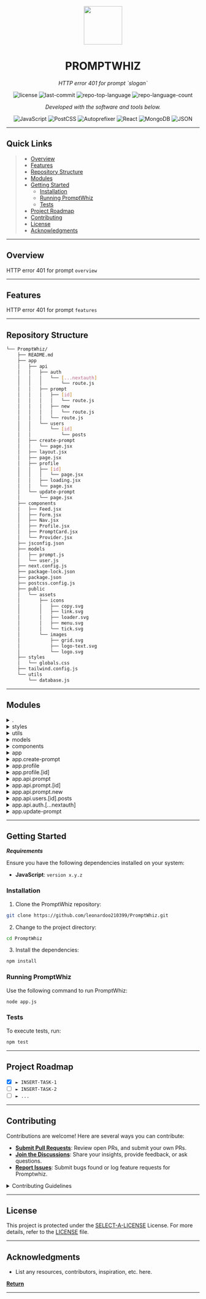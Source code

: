 <p align="center">
  <img src="https://cdn-icons-png.flaticon.com/512/6295/6295417.png" width="100" />
</p>
<p align="center">
    <h1 align="center">PROMPTWHIZ</h1>
</p>
<p align="center">
    <em>HTTP error 401 for prompt `slogan`</em>
</p>
<p align="center">
	<img src="https://img.shields.io/github/license/leonardoo210399/PromptWhiz.git?style=flat&color=0080ff" alt="license">
	<img src="https://img.shields.io/github/last-commit/leonardoo210399/PromptWhiz.git?style=flat&logo=git&logoColor=white&color=0080ff" alt="last-commit">
	<img src="https://img.shields.io/github/languages/top/leonardoo210399/PromptWhiz.git?style=flat&color=0080ff" alt="repo-top-language">
	<img src="https://img.shields.io/github/languages/count/leonardoo210399/PromptWhiz.git?style=flat&color=0080ff" alt="repo-language-count">
<p>
<p align="center">
		<em>Developed with the software and tools below.</em>
</p>
<p align="center">
	<img src="https://img.shields.io/badge/JavaScript-F7DF1E.svg?style=flat&logo=JavaScript&logoColor=black" alt="JavaScript">
	<img src="https://img.shields.io/badge/PostCSS-DD3A0A.svg?style=flat&logo=PostCSS&logoColor=white" alt="PostCSS">
	<img src="https://img.shields.io/badge/Autoprefixer-DD3735.svg?style=flat&logo=Autoprefixer&logoColor=white" alt="Autoprefixer">
	<img src="https://img.shields.io/badge/React-61DAFB.svg?style=flat&logo=React&logoColor=black" alt="React">
	<img src="https://img.shields.io/badge/MongoDB-47A248.svg?style=flat&logo=MongoDB&logoColor=white" alt="MongoDB">
	<img src="https://img.shields.io/badge/JSON-000000.svg?style=flat&logo=JSON&logoColor=white" alt="JSON">
</p>
<hr>

##  Quick Links

> - [ Overview](#-overview)
> - [ Features](#-features)
> - [ Repository Structure](#-repository-structure)
> - [ Modules](#-modules)
> - [ Getting Started](#-getting-started)
>   - [ Installation](#-installation)
>   - [ Running PromptWhiz](#-running-PromptWhiz)
>   - [ Tests](#-tests)
> - [ Project Roadmap](#-project-roadmap)
> - [ Contributing](#-contributing)
> - [ License](#-license)
> - [ Acknowledgments](#-acknowledgments)

---

##  Overview

HTTP error 401 for prompt `overview`

---

##  Features

HTTP error 401 for prompt `features`

---

##  Repository Structure

```sh
└── PromptWhiz/
    ├── README.md
    ├── app
    │   ├── api
    │   │   ├── auth
    │   │   │   └── [...nextauth]
    │   │   │       └── route.js
    │   │   ├── prompt
    │   │   │   ├── [id]
    │   │   │   │   └── route.js
    │   │   │   ├── new
    │   │   │   │   └── route.js
    │   │   │   └── route.js
    │   │   └── users
    │   │       └── [id]
    │   │           └── posts
    │   ├── create-prompt
    │   │   └── page.jsx
    │   ├── layout.jsx
    │   ├── page.jsx
    │   ├── profile
    │   │   ├── [id]
    │   │   │   └── page.jsx
    │   │   ├── loading.jsx
    │   │   └── page.jsx
    │   └── update-prompt
    │       └── page.jsx
    ├── components
    │   ├── Feed.jsx
    │   ├── Form.jsx
    │   ├── Nav.jsx
    │   ├── Profile.jsx
    │   ├── PromptCard.jsx
    │   └── Provider.jsx
    ├── jsconfig.json
    ├── models
    │   ├── prompt.js
    │   └── user.js
    ├── next.config.js
    ├── package-lock.json
    ├── package.json
    ├── postcss.config.js
    ├── public
    │   └── assets
    │       ├── icons
    │       │   ├── copy.svg
    │       │   ├── link.svg
    │       │   ├── loader.svg
    │       │   ├── menu.svg
    │       │   └── tick.svg
    │       └── images
    │           ├── grid.svg
    │           ├── logo-text.svg
    │           └── logo.svg
    ├── styles
    │   └── globals.css
    ├── tailwind.config.js
    └── utils
        └── database.js
```

---

##  Modules

<details closed><summary>.</summary>

| File                                                                                                   | Summary                                        |
| ---                                                                                                    | ---                                            |
| [jsconfig.json](https://github.com/leonardoo210399/PromptWhiz.git/blob/master/jsconfig.json)           | HTTP error 401 for prompt `jsconfig.json`      |
| [next.config.js](https://github.com/leonardoo210399/PromptWhiz.git/blob/master/next.config.js)         | HTTP error 401 for prompt `next.config.js`     |
| [postcss.config.js](https://github.com/leonardoo210399/PromptWhiz.git/blob/master/postcss.config.js)   | HTTP error 401 for prompt `postcss.config.js`  |
| [package.json](https://github.com/leonardoo210399/PromptWhiz.git/blob/master/package.json)             | HTTP error 401 for prompt `package.json`       |
| [tailwind.config.js](https://github.com/leonardoo210399/PromptWhiz.git/blob/master/tailwind.config.js) | HTTP error 401 for prompt `tailwind.config.js` |
| [package-lock.json](https://github.com/leonardoo210399/PromptWhiz.git/blob/master/package-lock.json)   | HTTP error 401 for prompt `package-lock.json`  |

</details>

<details closed><summary>styles</summary>

| File                                                                                            | Summary                                        |
| ---                                                                                             | ---                                            |
| [globals.css](https://github.com/leonardoo210399/PromptWhiz.git/blob/master/styles/globals.css) | HTTP error 401 for prompt `styles/globals.css` |

</details>

<details closed><summary>utils</summary>

| File                                                                                           | Summary                                       |
| ---                                                                                            | ---                                           |
| [database.js](https://github.com/leonardoo210399/PromptWhiz.git/blob/master/utils/database.js) | HTTP error 401 for prompt `utils/database.js` |

</details>

<details closed><summary>models</summary>

| File                                                                                        | Summary                                      |
| ---                                                                                         | ---                                          |
| [prompt.js](https://github.com/leonardoo210399/PromptWhiz.git/blob/master/models/prompt.js) | HTTP error 401 for prompt `models/prompt.js` |
| [user.js](https://github.com/leonardoo210399/PromptWhiz.git/blob/master/models/user.js)     | HTTP error 401 for prompt `models/user.js`   |

</details>

<details closed><summary>components</summary>

| File                                                                                                      | Summary                                               |
| ---                                                                                                       | ---                                                   |
| [PromptCard.jsx](https://github.com/leonardoo210399/PromptWhiz.git/blob/master/components/PromptCard.jsx) | HTTP error 401 for prompt `components/PromptCard.jsx` |
| [Provider.jsx](https://github.com/leonardoo210399/PromptWhiz.git/blob/master/components/Provider.jsx)     | HTTP error 401 for prompt `components/Provider.jsx`   |
| [Form.jsx](https://github.com/leonardoo210399/PromptWhiz.git/blob/master/components/Form.jsx)             | HTTP error 401 for prompt `components/Form.jsx`       |
| [Feed.jsx](https://github.com/leonardoo210399/PromptWhiz.git/blob/master/components/Feed.jsx)             | HTTP error 401 for prompt `components/Feed.jsx`       |
| [Profile.jsx](https://github.com/leonardoo210399/PromptWhiz.git/blob/master/components/Profile.jsx)       | HTTP error 401 for prompt `components/Profile.jsx`    |
| [Nav.jsx](https://github.com/leonardoo210399/PromptWhiz.git/blob/master/components/Nav.jsx)               | HTTP error 401 for prompt `components/Nav.jsx`        |

</details>

<details closed><summary>app</summary>

| File                                                                                       | Summary                                    |
| ---                                                                                        | ---                                        |
| [page.jsx](https://github.com/leonardoo210399/PromptWhiz.git/blob/master/app/page.jsx)     | HTTP error 401 for prompt `app/page.jsx`   |
| [layout.jsx](https://github.com/leonardoo210399/PromptWhiz.git/blob/master/app/layout.jsx) | HTTP error 401 for prompt `app/layout.jsx` |

</details>

<details closed><summary>app.create-prompt</summary>

| File                                                                                                 | Summary                                                |
| ---                                                                                                  | ---                                                    |
| [page.jsx](https://github.com/leonardoo210399/PromptWhiz.git/blob/master/app/create-prompt/page.jsx) | HTTP error 401 for prompt `app/create-prompt/page.jsx` |

</details>

<details closed><summary>app.profile</summary>

| File                                                                                                 | Summary                                             |
| ---                                                                                                  | ---                                                 |
| [loading.jsx](https://github.com/leonardoo210399/PromptWhiz.git/blob/master/app/profile/loading.jsx) | HTTP error 401 for prompt `app/profile/loading.jsx` |
| [page.jsx](https://github.com/leonardoo210399/PromptWhiz.git/blob/master/app/profile/page.jsx)       | HTTP error 401 for prompt `app/profile/page.jsx`    |

</details>

<details closed><summary>app.profile.[id]</summary>

| File                                                                                                | Summary                                               |
| ---                                                                                                 | ---                                                   |
| [page.jsx](https://github.com/leonardoo210399/PromptWhiz.git/blob/master/app/profile/[id]/page.jsx) | HTTP error 401 for prompt `app/profile/[id]/page.jsx` |

</details>

<details closed><summary>app.api.prompt</summary>

| File                                                                                              | Summary                                             |
| ---                                                                                               | ---                                                 |
| [route.js](https://github.com/leonardoo210399/PromptWhiz.git/blob/master/app/api/prompt/route.js) | HTTP error 401 for prompt `app/api/prompt/route.js` |

</details>

<details closed><summary>app.api.prompt.[id]</summary>

| File                                                                                                   | Summary                                                  |
| ---                                                                                                    | ---                                                      |
| [route.js](https://github.com/leonardoo210399/PromptWhiz.git/blob/master/app/api/prompt/[id]/route.js) | HTTP error 401 for prompt `app/api/prompt/[id]/route.js` |

</details>

<details closed><summary>app.api.prompt.new</summary>

| File                                                                                                  | Summary                                                 |
| ---                                                                                                   | ---                                                     |
| [route.js](https://github.com/leonardoo210399/PromptWhiz.git/blob/master/app/api/prompt/new/route.js) | HTTP error 401 for prompt `app/api/prompt/new/route.js` |

</details>

<details closed><summary>app.api.users.[id].posts</summary>

| File                                                                                                        | Summary                                                       |
| ---                                                                                                         | ---                                                           |
| [route.js](https://github.com/leonardoo210399/PromptWhiz.git/blob/master/app/api/users/[id]/posts/route.js) | HTTP error 401 for prompt `app/api/users/[id]/posts/route.js` |

</details>

<details closed><summary>app.api.auth.[...nextauth]</summary>

| File                                                                                                          | Summary                                                         |
| ---                                                                                                           | ---                                                             |
| [route.js](https://github.com/leonardoo210399/PromptWhiz.git/blob/master/app/api/auth/[...nextauth]/route.js) | HTTP error 401 for prompt `app/api/auth/[...nextauth]/route.js` |

</details>

<details closed><summary>app.update-prompt</summary>

| File                                                                                                 | Summary                                                |
| ---                                                                                                  | ---                                                    |
| [page.jsx](https://github.com/leonardoo210399/PromptWhiz.git/blob/master/app/update-prompt/page.jsx) | HTTP error 401 for prompt `app/update-prompt/page.jsx` |

</details>

---

##  Getting Started

***Requirements***

Ensure you have the following dependencies installed on your system:

* **JavaScript**: `version x.y.z`

###  Installation

1. Clone the PromptWhiz repository:

```sh
git clone https://github.com/leonardoo210399/PromptWhiz.git
```

2. Change to the project directory:

```sh
cd PromptWhiz
```

3. Install the dependencies:

```sh
npm install
```

###  Running PromptWhiz

Use the following command to run PromptWhiz:

```sh
node app.js
```

###  Tests

To execute tests, run:

```sh
npm test
```

---

##  Project Roadmap

- [X] `► INSERT-TASK-1`
- [ ] `► INSERT-TASK-2`
- [ ] `► ...`

---

##  Contributing

Contributions are welcome! Here are several ways you can contribute:

- **[Submit Pull Requests](https://github.com/leonardoo210399/PromptWhiz.git/blob/main/CONTRIBUTING.md)**: Review open PRs, and submit your own PRs.
- **[Join the Discussions](https://github.com/leonardoo210399/PromptWhiz.git/discussions)**: Share your insights, provide feedback, or ask questions.
- **[Report Issues](https://github.com/leonardoo210399/PromptWhiz.git/issues)**: Submit bugs found or log feature requests for Promptwhiz.

<details closed>
    <summary>Contributing Guidelines</summary>

1. **Fork the Repository**: Start by forking the project repository to your GitHub account.
2. **Clone Locally**: Clone the forked repository to your local machine using a Git client.
   ```sh
   git clone https://github.com/leonardoo210399/PromptWhiz.git
   ```
3. **Create a New Branch**: Always work on a new branch, giving it a descriptive name.
   ```sh
   git checkout -b new-feature-x
   ```
4. **Make Your Changes**: Develop and test your changes locally.
5. **Commit Your Changes**: Commit with a clear message describing your updates.
   ```sh
   git commit -m 'Implemented new feature x.'
   ```
6. **Push to GitHub**: Push the changes to your forked repository.
   ```sh
   git push origin new-feature-x
   ```
7. **Submit a Pull Request**: Create a PR against the original project repository. Clearly describe the changes and their motivations.

Once your PR is reviewed and approved, it will be merged into the main branch.

</details>

---

##  License

This project is protected under the [SELECT-A-LICENSE](https://choosealicense.com/licenses) License. For more details, refer to the [LICENSE](https://choosealicense.com/licenses/) file.

---

##  Acknowledgments

- List any resources, contributors, inspiration, etc. here.

[**Return**](#-quick-links)

---